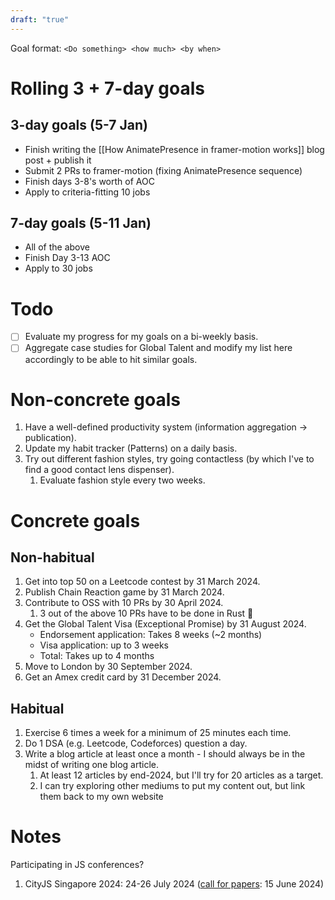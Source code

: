 ```yaml
---
draft: "true"
---
```


Goal format:
`<Do something> <how much> <by when>`

# Rolling 3 + 7-day goals

## 3-day goals (5-7 Jan)

- Finish writing the [[How AnimatePresence in framer-motion works]] blog post + publish it
- Submit 2 PRs to framer-motion (fixing AnimatePresence sequence)
- Finish days 3-8's worth of AOC
- Apply to criteria-fitting 10 jobs

## 7-day goals (5-11 Jan)

- All of the above
- Finish Day 3-13 AOC
- Apply to 30 jobs

# Todo

- [ ] Evaluate my progress for my goals on a bi-weekly basis.
- [ ] Aggregate case studies for Global Talent and modify my list here accordingly to be able to hit similar goals.

# Non-concrete goals

1. Have a well-defined productivity system (information aggregation -> publication).
2. Update my habit tracker (Patterns) on a daily basis.
3. Try out different fashion styles, try going contactless (by which I've to find a good contact lens dispenser).
	1. Evaluate fashion style every two weeks.

# Concrete goals

## Non-habitual
1. Get into top 50 on a Leetcode contest by 31 March 2024.
2. Publish Chain Reaction game by 31 March 2024.
3. Contribute to OSS with 10 PRs by 30 April 2024.
	1. 3 out of the above 10 PRs have to be done in Rust 🦀
4. Get the Global Talent Visa (Exceptional Promise) by 31 August 2024.
	- Endorsement application: Takes 8 weeks (~2 months)
	- Visa application: up to 3 weeks
	- Total: Takes up to 4 months
5. Move to London by 30 September 2024.
6. Get an Amex credit card by 31 December 2024.

## Habitual

1. Exercise 6 times a week for a minimum of 25 minutes each time.
2. Do 1 DSA (e.g. Leetcode, Codeforces) question a day.
3. Write a blog article at least once a month - I should always be in the midst of writing one blog article.
	1. At least 12 articles by end-2024, but I'll try for 20 articles as a target.
	2. I can try exploring other mediums to put my content out, but link them back to my own website

# Notes

Participating in JS conferences?
1. CityJS Singapore 2024: 24-26 July 2024 ([call for papers](https://docs.google.com/forms/d/e/1FAIpQLSf52q0flItLW5TVzsQAyKx05VClxedG-BHCWk-et0qCSpQL_Q/viewform): 15 June 2024)